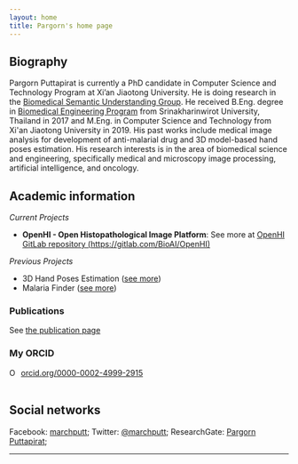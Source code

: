 ```yaml
---
layout: home
title: Pargorn's home page
---
```


## Biography
Pargorn Puttapirat is currently a PhD candidate in Computer Science and Technology Program at Xi’an Jiaotong University. He is doing research in the [Biomedical Semantic Understanding Group](http://chenli.group). He received B.Eng. degree in [Biomedical Engineering Program](http://bme.eng.swu.ac.th/) from Srinakharinwirot University, Thailand in 2017 and M.Eng. in Computer Science and Technology from Xi'an Jiaotong University in 2019. His past works include medical image analysis for development of anti-malarial drug and 3D model-based hand poses estimation. His research interests is in the area of biomedical science and engineering, specifically medical and microscopy image processing, artificial intelligence, and oncology. 

## Academic information
_Current Projects_
- **OpenHI - Open Histopathological Image Platform**: 
  See more at [OpenHI GitLab repository (https://gitlab.com/BioAI/OpenHI)](https://gitlab.com/BioAI/OpenHI)

_Previous Projects_
- 3D Hand Poses Estimation ([see more](/3dhand/))
- Malaria Finder ([see more](/malariafinder/))

### Publications
See [the publication page](/publications/)

### My ORCID
<div itemscope itemtype="https://schema.org/Person"><a itemprop="sameAs" content="https://orcid.org/0000-0002-4999-2915" href="https://orcid.org/0000-0002-4999-2915" target="orcid.widget" rel="noopener noreferrer" style="vertical-align:top;"><img src="https://orcid.org/sites/default/files/images/orcid_16x16.png" style="width:1em;margin-right:.5em;" alt="ORCID iD icon">orcid.org/0000-0002-4999-2915</a></div>
<br />

## Social networks
Facebook: [marchputt](https://www.facebook.com/marchputt);
Twitter: [@marchputt](https://twitter.com/marchputt);
ResearchGate: [Pargorn Puttapirat](https://www.researchgate.net/profile/Pargorn_Puttapirat);

-----
